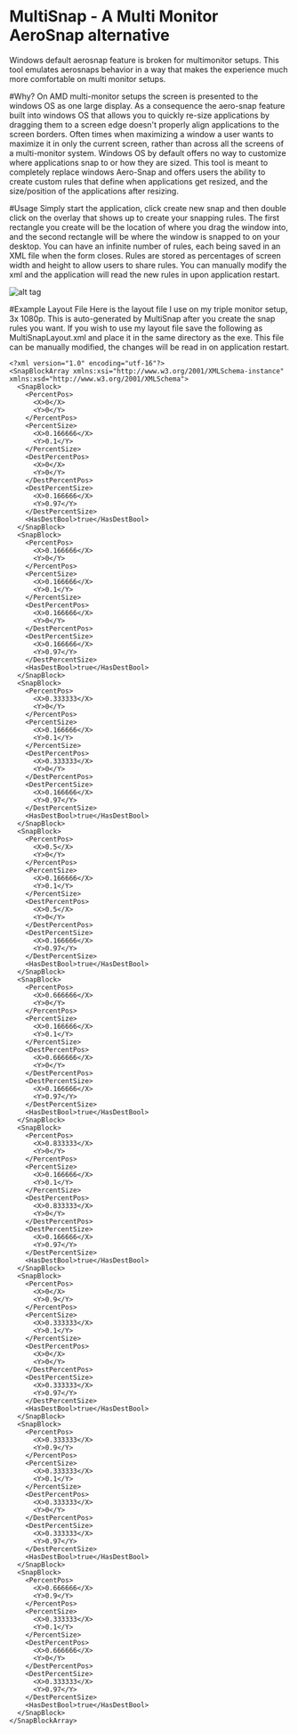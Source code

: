 # MultiSnap - A Multi Monitor AeroSnap alternative

Windows default aerosnap feature is broken for multimonitor setups. This tool emulates aerosnaps behavior in a way that makes the experience much more comfortable on multi monitor setups. 

#Why?
On AMD multi-monitor setups the screen is presented to the windows OS as one large display. As a consequence the aero-snap feature built into windows OS that allows you to quickly re-size applications by dragging them to a screen edge doesn't properly align applications to the screen borders. Often times when maximizing a window a user wants to maximize it in only the current screen, rather than across all the screens of a multi-monitor system. Windows OS by default offers no way to customize where applications snap to or how they are sized. This tool is meant to completely replace windows Aero-Snap and offers users the ability to create custom rules that define when applications get resized, and the size/position of the applications after resizing.

#Usage
Simply start the application, click create new snap and then double click on the overlay that shows up to create your snapping rules. The first rectangle you create will be the location of where you drag the window into, and the second rectangle will be where the window is snapped to on your desktop. You can have an infinite number of rules, each being saved in an XML file when the form closes. Rules are stored as percentages of screen width and height to allow users to share rules. You can manually modify the xml and the application will read the new rules in upon application restart.

![alt tag](http://i.imgur.com/Sy5vL5n.gif)

#Example Layout File
Here is the layout file I use on my triple monitor setup, 3x 1080p. This is auto-generated by MultiSnap after you create the snap rules you want. If you wish to use my layout file save the following as MultiSnapLayout.xml and place it in the same directory as the exe. This file can be manually modified, the changes will be read in on application restart.
```
<?xml version="1.0" encoding="utf-16"?>
<SnapBlockArray xmlns:xsi="http://www.w3.org/2001/XMLSchema-instance" xmlns:xsd="http://www.w3.org/2001/XMLSchema">
  <SnapBlock>
    <PercentPos>
      <X>0</X>
      <Y>0</Y>
    </PercentPos>
    <PercentSize>
      <X>0.166666</X>
      <Y>0.1</Y>
    </PercentSize>
    <DestPercentPos>
      <X>0</X>
      <Y>0</Y>
    </DestPercentPos>
    <DestPercentSize>
      <X>0.166666</X>
      <Y>0.97</Y>
    </DestPercentSize>
    <HasDestBool>true</HasDestBool>
  </SnapBlock>
  <SnapBlock>
    <PercentPos>
      <X>0.166666</X>
      <Y>0</Y>
    </PercentPos>
    <PercentSize>
      <X>0.166666</X>
      <Y>0.1</Y>
    </PercentSize>
    <DestPercentPos>
      <X>0.166666</X>
      <Y>0</Y>
    </DestPercentPos>
    <DestPercentSize>
      <X>0.166666</X>
      <Y>0.97</Y>
    </DestPercentSize>
    <HasDestBool>true</HasDestBool>
  </SnapBlock>
  <SnapBlock>
    <PercentPos>
      <X>0.333333</X>
      <Y>0</Y>
    </PercentPos>
    <PercentSize>
      <X>0.166666</X>
      <Y>0.1</Y>
    </PercentSize>
    <DestPercentPos>
      <X>0.333333</X>
      <Y>0</Y>
    </DestPercentPos>
    <DestPercentSize>
      <X>0.166666</X>
      <Y>0.97</Y>
    </DestPercentSize>
    <HasDestBool>true</HasDestBool>
  </SnapBlock>
  <SnapBlock>
    <PercentPos>
      <X>0.5</X>
      <Y>0</Y>
    </PercentPos>
    <PercentSize>
      <X>0.166666</X>
      <Y>0.1</Y>
    </PercentSize>
    <DestPercentPos>
      <X>0.5</X>
      <Y>0</Y>
    </DestPercentPos>
    <DestPercentSize>
      <X>0.166666</X>
      <Y>0.97</Y>
    </DestPercentSize>
    <HasDestBool>true</HasDestBool>
  </SnapBlock>
  <SnapBlock>
    <PercentPos>
      <X>0.666666</X>
      <Y>0</Y>
    </PercentPos>
    <PercentSize>
      <X>0.166666</X>
      <Y>0.1</Y>
    </PercentSize>
    <DestPercentPos>
      <X>0.666666</X>
      <Y>0</Y>
    </DestPercentPos>
    <DestPercentSize>
      <X>0.166666</X>
      <Y>0.97</Y>
    </DestPercentSize>
    <HasDestBool>true</HasDestBool>
  </SnapBlock>
  <SnapBlock>
    <PercentPos>
      <X>0.833333</X>
      <Y>0</Y>
    </PercentPos>
    <PercentSize>
      <X>0.166666</X>
      <Y>0.1</Y>
    </PercentSize>
    <DestPercentPos>
      <X>0.833333</X>
      <Y>0</Y>
    </DestPercentPos>
    <DestPercentSize>
      <X>0.166666</X>
      <Y>0.97</Y>
    </DestPercentSize>
    <HasDestBool>true</HasDestBool>
  </SnapBlock>
  <SnapBlock>
    <PercentPos>
      <X>0</X>
      <Y>0.9</Y>
    </PercentPos>
    <PercentSize>
      <X>0.333333</X>
      <Y>0.1</Y>
    </PercentSize>
    <DestPercentPos>
      <X>0</X>
      <Y>0</Y>
    </DestPercentPos>
    <DestPercentSize>
      <X>0.333333</X>
      <Y>0.97</Y>
    </DestPercentSize>
    <HasDestBool>true</HasDestBool>
  </SnapBlock>
  <SnapBlock>
    <PercentPos>
      <X>0.333333</X>
      <Y>0.9</Y>
    </PercentPos>
    <PercentSize>
      <X>0.333333</X>
      <Y>0.1</Y>
    </PercentSize>
    <DestPercentPos>
      <X>0.333333</X>
      <Y>0</Y>
    </DestPercentPos>
    <DestPercentSize>
      <X>0.333333</X>
      <Y>0.97</Y>
    </DestPercentSize>
    <HasDestBool>true</HasDestBool>
  </SnapBlock>
  <SnapBlock>
    <PercentPos>
      <X>0.666666</X>
      <Y>0.9</Y>
    </PercentPos>
    <PercentSize>
      <X>0.333333</X>
      <Y>0.1</Y>
    </PercentSize>
    <DestPercentPos>
      <X>0.666666</X>
      <Y>0</Y>
    </DestPercentPos>
    <DestPercentSize>
      <X>0.333333</X>
      <Y>0.97</Y>
    </DestPercentSize>
    <HasDestBool>true</HasDestBool>
  </SnapBlock>
</SnapBlockArray>
```
